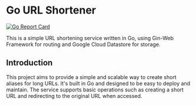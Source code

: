 # Go URL Shortener
[![Go Report Card](https://goreportcard.com/badge/github.com/H0llyW00dzZ/go-urlshortner)](https://goreportcard.com/report/github.com/H0llyW00dzZ/go-urlshortner)

This is a simple URL shortening service written in Go, using Gin-Web Framework for routing and Google Cloud Datastore for storage.

## Introduction

This project aims to provide a simple and scalable way to create short aliases for long URLs. It's built in Go and designed to be easy to deploy and maintain. The service supports basic operations such as creating a short URL and redirecting to the original URL when accessed.
